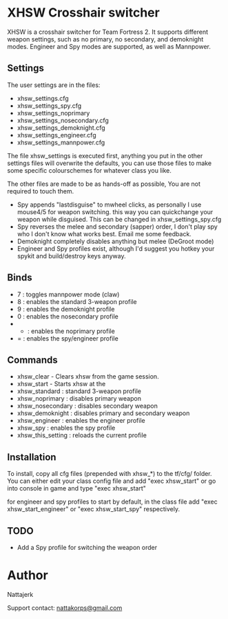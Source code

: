 XHSW Crosshair switcher
=====

XHSW is a crosshair switcher for Team Fortress 2.
It supports different weapon settings, such as no primary, no secondary, and demoknight modes.
Engineer and Spy modes are supported, as well as Mannpower.

Settings
-----
The user settings are in the files:
- xhsw_settings.cfg
- xhsw_settings_spy.cfg
- xhsw_settings_noprimary
- xhsw_settings_nosecondary.cfg
- xhsw_settings_demoknight.cfg
- xhsw_settings_engineer.cfg
- xhsw_settings_mannpower.cfg

The file xhsw_settings is executed first, anything you put in the other settings files will overwrite the defaults,
 you can use those files to make some specific colourschemes for whatever class you like.

The other files are made to be as hands-off as possible, You are not required to touch them.

- Spy appends "lastdisguise" to mwheel clicks, as personally I use mouse4/5 for weapon switching. this way you can quickchange your weapon while disguised. This can be changed in xhsw_settings_spy.cfg
- Spy reverses the melee and secondary (sapper) order, I don't play spy who I don't know what works best. Email me some feedback.
- Demoknight completely disables anything but melee (DeGroot mode)
- Engineer and Spy profiles exist, although I'd suggest you hotkey your spykit and build/destroy keys anyway.

Binds
-----
- 7 : toggles mannpower mode (claw)
- 8 : enables the standard 3-weapon profile
- 9 : enables the demoknight profile
- 0 : enables the nosecondary profile
- - : enables the noprimary profile
- = : enables the spy/engineer profile

Commands
-----
- xhsw_clear - Clears xhsw from the game session.
- xhsw_start - Starts xhsw at the
- xhsw_standard : standard 3-weapon profile
- xhsw_noprimary : disables primary weapon
- xhsw_nosecondary : disables secondary weapon
- xhsw_demoknight : disables primary and secondary weapon
- xhsw_engineer : enables the engineer profile
- xhsw_spy : enables the spy profile
- xhsw_this_setting : reloads the current profile

Installation
-----
To install, copy all cfg files (prepended with xhsw_*) to the tf/cfg/ folder.
You can either edit your class config file and add "exec xhsw_start" or go into console in game and type "exec xhsw_start"

for engineer and spy profiles to start by default, in the class file add "exec xhsw_start_engineer" or "exec xhsw_start_spy" respectively.


TODO
-----
- Add a Spy profile for switching the weapon order

Author
=====
Nattajerk

Support contact: nattakorps@gmail.com
